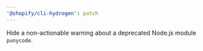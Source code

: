```yaml
---
'@shopify/cli-hydrogen': patch
---
```


Hide a non-actionable warning about a deprecated Node.js module `punycode`.
